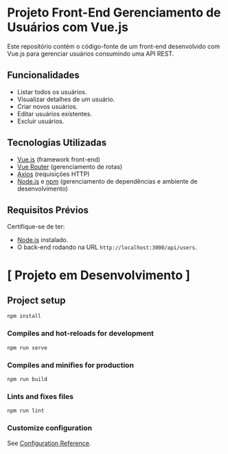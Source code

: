 # Projeto Front-End Gerenciamento de Usuários com Vue.js

Este repositório contém o código-fonte de um front-end desenvolvido com Vue.js para gerenciar usuários consumindo uma API REST.

## Funcionalidades

- Listar todos os usuários.
- Visualizar detalhes de um usuário.
- Criar novos usuários.
- Editar usuários existentes.
- Excluir usuários.

## Tecnologias Utilizadas

- [Vue.js](https://vuejs.org/) (framework front-end)
- [Vue Router](https://router.vuejs.org/) (gerenciamento de rotas)
- [Axios](https://axios-http.com/) (requisições HTTP)
- [Node.js](https://nodejs.org/) e [npm](https://www.npmjs.com/) (gerenciamento de dependências e ambiente de desenvolvimento)

## Requisitos Prévios

Certifique-se de ter:

- [Node.js](https://nodejs.org/) instalado.
- O back-end rodando na URL `http://localhost:3000/api/users`.

# [ Projeto em Desenvolvimento ]

## Project setup
```
npm install
```

### Compiles and hot-reloads for development
```
npm run serve
```

### Compiles and minifies for production
```
npm run build
```

### Lints and fixes files
```
npm run lint
```

### Customize configuration
See [Configuration Reference](https://cli.vuejs.org/config/).

